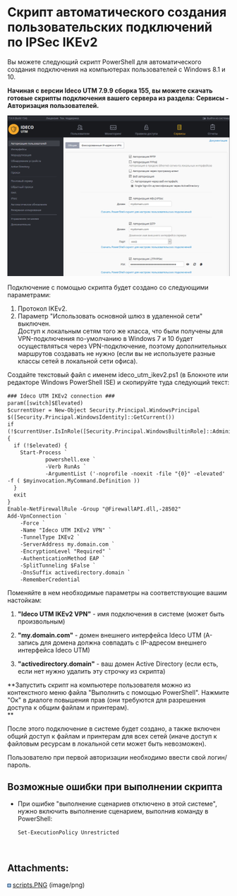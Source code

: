# Скрипт автоматического создания пользовательских подключений по IPSec IKEv2

Вы можете следующий скрипт PowerShell для автоматического создания
подключения на компьютерах пользователей с Windows 8.1 и 10.

**Начиная с версии Ideco UTM 7.9.9 сборка 155, вы можете скачать готовые
скрипты подключения вашего сервера из раздела: Сервисы - Авторизация
пользователей.**

![](attachments/16842896/17072133.png)

Подключение с помощью скрипта будет создано со следующими параметрами:

1.  Протокол IKEv2.
2.  Параметр "Использовать основной шлюз в удаленной сети" выключен.  
    Доступ к локальным сетям того же класса, что были получены для
    VPN-подключения по-умолчанию в Windows 7 и 10 будет осуществляться
    через VPN-подключение, поэтому дополнительных маршрутов создавать не
    нужно (если вы не используете разные классы сетей в локальной сети
    офиса).

Создайте текстовый файл с именем ideco\_utm\_ikev2.ps1 (в Блокноте или
редакторе Windows PowerShell ISE) и скопируйте туда следующий текст:

<div class="code panel pdl" style="border-width: 1px;">

<div class="codeContent panelContent pdl">

    ### Ideco UTM IKEv2 connection ###
    param([switch]$Elevated)
    $currentUser = New-Object Security.Principal.WindowsPrincipal $([Security.Principal.WindowsIdentity]::GetCurrent())
    if (!$currentUser.IsInRole([Security.Principal.WindowsBuiltinRole]::Administrator))  {
      if (!$elevated) {
        Start-Process `
                powershell.exe `
                -Verb RunAs `
                -ArgumentList ('-noprofile -noexit -file "{0}" -elevated' -f ( $myinvocation.MyCommand.Definition ))
      }
      exit
    }
    Enable-NetFirewallRule -Group "@FirewallAPI.dll,-28502"
    Add-VpnConnection `
        -Force `
        -Name "Ideco UTM IKEv2 VPN" `
        -TunnelType IKEv2 `
        -ServerAddress my.domain.com `
        -EncryptionLevel "Required" `
        -AuthenticationMethod EAP `
        -SplitTunneling $False `
        -DnsSuffix activedirectory.domain `
        -RememberCredential

</div>

</div>

Поменяйте в нем необходимые параметры на соответствующие вашим
настойкам:

1.  **"Ideco UTM IKEv2 VPN"** - имя подключения в системе (может быть
    произвольным)

2.  **"my.domain.com"** - домен внешнего интерфейса Ideco UTM (А-запись
    для домена должна совпадать с IP-адресом внешнего интерфейса Ideco
    UTM)

3.  **"activedirectory.domain"** - ваш домен Active Directory (если
    есть, если нет нужно удалить эту строчку из скрипта)

**Запустить скрипт на компьютере пользователя можно из контекстного меню
файла "Выполнить с помощью PowerShell". Нажмите "Ок" в диалоге повышения
прав (они требуются для разрешения доступа к общим файлам и
принтерам).  
**

После этого подключение в системе будет создано, а также включен общий
доступ к файлам и принтерам для всех сетей (иначе доступ к файловым
ресурсам в локальной сети может быть невозможен).

Пользователю при первой авторизации необходимо ввести свой логин/пароль.

## Возможные ошибки при выполнении скрипта

  - При ошибке "выполнение сценариев отключено в этой системе", нужно
    включить выполнение сценарием, выполнив команду в PowerShell:
    
        Set-ExecutionPolicy Unrestricted

 

<div class="pageSectionHeader">

## Attachments:

</div>

<div class="greybox" data-align="left">

![](images/icons/bullet_blue.gif)
[scripts.PNG](attachments/16842896/17072133.png) (image/png)  

</div>
